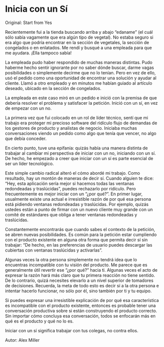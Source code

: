 # Inicia con un Sí

Original: Start from Yes

Recientemente fui a la tienda buscando arriba y abajo “edaname” (el cuál
sólo sabía vagamente que era algún tipo de vegetal). No estaba seguro si
era algo que podría encontrar en la sección de vegetales, la sección de
congelados o en enlatados. Me rendí y busqué a una empleada para que me
ayudara. ¡Ella tampoco sabía!

La empleada pudo haber respondido de muchas maneras distintas. Pudo
haberme hecho sentir ignorante por no saber dónde buscar, darme vagas
posibilidades o simplemente decirme que no lo tenían. Pero en vez de
ello, usó el pedido como una oportunidad de encontrar una solución y
ayudar al cliente. Llamó a otro empleado y en minutos me habían guiado
al artículo deseado, ubicado en la sección de congelados.

La empleada en este caso miró en un pedido e inició con la premisa de
que debería resolver el problema y satisfacer la petición. Inició con un
sí, en vez de empezar con un no.

La primera vez que fui colocado en un rol de líder técnico, sentí que mi
trabajo era proteger mi precioso software del ridículo flujo de demandas
de los gestores de producto y analistas de negocio. Iniciaba muchas
conversaciones viendo un pedido como algo que tenía que vencer, no algo
que debía conceder.

En cierto punto, tuve una epifanía: quizás había una manera distinta de
trabajar al cambiar mi perspectiva de iniciar con un no, iniciando con
un sí. De hecho, he empezado a creer que iniciar con un sí es parte
esencial de ser un líder tecnológico.

Este simple cambio radical alteró el cómo abordé mi trabajo. Como
resultado, hay un montón de maneras de decir sí. Cuando alguien te dice:
“Hey, esta aplicación sería mejor si hacemos todas las ventanas
redondeadas y traslúcidas”, puedes rechazarlo por ridículo. Pero
frecuentemente es mejor iniciar con un “¿por qué?”. En primer lugar,
usualmente existe una actual e irresistible razón de por qué esa persona
está pidiendo ventanas redondeadas y traslúcidas. Por ejemplo, quizás
ustedes están a punto de firmar con un nuevo cliente muy grande con un
comité de estándares que obliga a tener ventanas redondeadas y
traslúcidas.

Constantemente encontrarás que cuando sabes el contexto de la petición,
se abren nuevas posibilidades. Es común para la petición estar
cumpliendo con el producto existente en alguna otra forma que permita
decir sí sin trabajar: “De hecho, en las preferencias de usuario puedes
descargar las cubiertas con ventanas traslúcidas y activarlas”.

Algunas veces la otra persona simplemente no tendrá idea que lo
encuentras incompatible con tu visión del producto. Me parece que es
generalmente útil revertir ese “¿por qué?” hacia ti. Algunas veces el
acto de expresar la razón hará más claro que tu primera reacción no
tiene sentido. De lo contrario, quizá necesites elevarlo a un nivel
superior de tomadores de decisiones. Recuerda, la meta de todo esto es
decir sí a la otra persona e intentar hacerlo funcionar, no sólo por él,
sino también por ti y tu equipo.

Si puedes expresar una irresistible explicación de por qué esa
característica es incompatible con el producto existente, entonces es
probable tener una conversación productiva sobre si están construyendo
el producto correcto. Sin importar cómo concluya esa conversación, todos
se enfocarán más en qué es el producto y qué no lo es.

Iniciar con un sí significa trabajar con tus colegas, no contra ellos.

Autor: Alex Miller